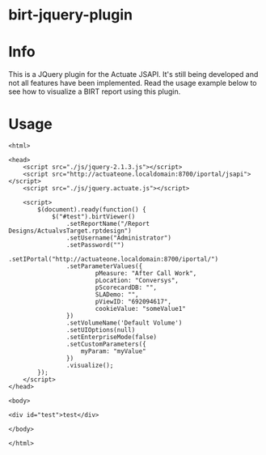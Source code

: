 # birt-jquery-plugin
Info
===
This is a JQuery plugin for the Actuate JSAPI.  It's still being developed and not all features have been implemented.  Read the usage example below to see how to visualize a BIRT report using this plugin.

Usage
===
```
<html>

<head>
	<script src="./js/jquery-2.1.3.js"></script>
	<script src="http://actuateone.localdomain:8700/iportal/jsapi"></script>
	<script src="./js/jquery.actuate.js"></script>

	<script>
		$(document).ready(function() {
			$("#test").birtViewer()
				.setReportName("/Report Designs/ActualvsTarget.rptdesign")
				.setUsername("Administrator")
				.setPassword("")
				.setIPortal("http://actuateone.localdomain:8700/iportal/")
				.setParameterValues({
						pMeasure: "After Call Work",
            			pLocation: "Conversys",
            			pScorecardDB: "",
            			SLADemo: "",
            			pViewID: "692094617",
            			cookieValue: "someValue1"
				})
				.setVolumeName('Default Volume')
				.setUIOptions(null)
				.setEnterpriseMode(false)
				.setCustomParameters({
					myParam: "myValue"
				})
				.visualize();
		});
	</script>
</head>

<body>

<div id="test">test</div>

</body>

</html>
```
